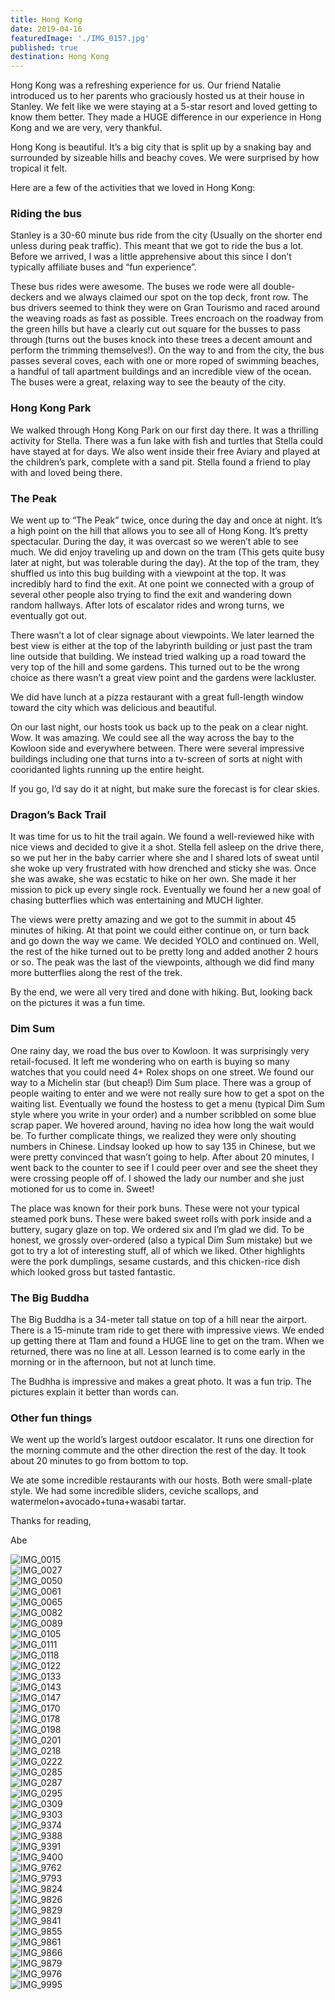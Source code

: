 ```yaml
---
title: Hong Kong
date: 2019-04-16
featuredImage: './IMG_0157.jpg'
published: true
destination: Hong Kong
---
```


Hong Kong was a refreshing experience for us. Our friend Natalie introduced us to her parents who graciously hosted us at their house in Stanley. We felt like we were staying at a 5-star resort and loved getting to know them better. They made a HUGE difference in our experience in Hong Kong and we are very, very thankful.

Hong Kong is beautiful. It’s a big city that is split up by a snaking bay and surrounded by sizeable hills and beachy coves. We were surprised by how tropical it felt. 

Here are a few of the activities that we loved in Hong Kong:

### Riding the bus

Stanley is a 30-60 minute bus ride from the city (Usually on the shorter end unless during peak traffic). This meant that we got to ride the bus a lot. Before we arrived, I was a little apprehensive about this since I don’t typically affiliate buses and “fun experience”.

These bus rides were awesome. The buses we rode were all double-deckers and we always claimed our spot on the top deck, front row. The bus drivers seemed to think they were on Gran Tourismo and raced around the weaving roads as fast as possible. Trees encroach on the roadway from the green hills but have a clearly cut out square for the busses to pass through (turns out the buses knock into these trees a decent amount and perform the trimming themselves!). On the way to and from the city, the bus passes several coves, each with one or more roped of swimming beaches, a handful of tall apartment buildings and an incredible view of the ocean. The buses were a great, relaxing way to see the beauty of the city.

### Hong Kong Park

We walked through Hong Kong Park on our first day there. It was a thrilling activity for Stella. There was a fun lake with fish and turtles that Stella could have stayed at for days. We also went inside their free Aviary and played at the children’s park, complete with a sand pit. Stella found a friend to play with and loved being there.

### The Peak

We went up to “The Peak” twice, once during the day and once at night. It’s a high point on the hill that allows you to see all of Hong Kong. It’s pretty spectacular. During the day, it was overcast so we weren’t able to see much. We did enjoy traveling up and down on the tram (This gets quite busy later at night, but was tolerable during the day). At the top of the tram, they shuffled us into this bug building with a viewpoint at the top. It was incredibly hard to find the exit. At one point we connected with a group of several other people also trying to find the exit and wandering down random hallways. After lots of escalator rides and wrong turns, we eventually got out. 

There wasn’t a lot of clear signage about viewpoints. We later learned the best view is either at the top of the labyrinth building or just past the tram line outside that building. We instead tried walking up a road toward the very top of the hill and some gardens. This turned out to be the wrong choice as there wasn’t a great view point and the gardens were lackluster.

We did have lunch at a pizza restaurant with a great full-length window toward the city which was delicious and beautiful.

On our last night, our hosts took us back up to the peak on a clear night. Wow. It was amazing. We could see all the way across the bay to the Kowloon side and everywhere between. There were several impressive buildings including one that turns into a tv-screen of sorts at night with cooridanted lights running up the entire height.

If you go, I’d say do it at night, but make sure the forecast is for clear skies.

### Dragon’s Back Trail

It was time for us to hit the trail again. We found a well-reviewed hike with nice views and decided to give it a shot. Stella fell asleep on the drive there, so we put her in the baby carrier where she and I shared lots of sweat until she woke up very frustrated with how drenched and sticky she was. Once she was awake, she was ecstatic to hike on her own. She made it her mission to pick up every single rock. Eventually we found her a new goal of chasing butterflies which was entertaining and MUCH lighter.

The views were pretty amazing and we got to the summit in about 45 minutes of hiking. At that point we could either continue on, or turn back and go down the way we came. We decided YOLO and continued on. Well, the rest of the hike turned out to be pretty long and added another 2 hours or so. The peak was the last of the viewpoints, although we did find many more butterflies along the rest of the trek.

By the end, we were all very tired and done with hiking. But, looking back on the pictures it was a fun time.

### Dim Sum

One rainy day, we road the bus over to Kowloon. It was surprisingly very retail-focused. It left me wondering who on earth is buying so many watches that you could need 4+ Rolex shops on one street. We found our way to a Michelin star (but cheap!) Dim Sum place. There was a group of people waiting to enter and we were not really sure how to get a spot on the waiting list. Eventually we found the hostess to get a menu (typical Dim Sum style where you write in your order) and a number scribbled on some blue scrap paper. We hovered around, having no idea how long the wait would be. To further complicate things, we realized they were only shouting numbers in Chinese. Lindsay looked up how to say 135 in Chinese, but we were pretty convinced that wasn’t going to help. After about 20 minutes, I went back to the counter to see if I could peer over and see the sheet they were crossing people off of. I showed the lady our number and she just motioned for us to come in. Sweet!

The place was known for their pork buns. These were not your typical steamed pork buns. These were baked sweet rolls with pork inside and a buttery, sugary glaze on top. We ordered six and I’m glad we did. To be honest, we grossly over-ordered (also a typical Dim Sum mistake) but we got to try a lot of interesting stuff, all of which we liked. Other highlights were the pork dumplings, sesame custards, and this chicken-rice dish which looked gross but tasted fantastic.

### The Big Buddha

The Big Buddha is a 34-meter tall statue on top of a hill near the airport. There is a 15-minute tram ride to get there with impressive views. We ended up getting there at 11am and found a HUGE line to get on the tram. When we returned, there was no line at all. Lesson learned is to come early in the morning or in the afternoon, but not at lunch time.

The Budhha is impressive and makes a great photo. It was a fun trip. The pictures explain it better than words can.

### Other fun things
We went up the world’s largest outdoor escalator. It runs one direction for the morning commute and the other direction the rest of the day. It took about 20 minutes to go from bottom to top.

We ate some incredible restaurants with our hosts. Both were small-plate style. We had some incredible sliders, ceviche scallops, and watermelon+avocado+tuna+wasabi tartar.

Thanks for reading,

Abe


![IMG_0015](/IMG_0015.jpg)
</br>
![IMG_0027](/IMG_0027.jpg)
</br>
![IMG_0050](/IMG_0050.jpg)
</br>
![IMG_0061](/IMG_0061.jpg)
</br>
![IMG_0065](/IMG_0065.jpg)
</br>
![IMG_0082](/IMG_0082.jpg)
</br>
![IMG_0089](/IMG_0089.jpg)
</br>
![IMG_0105](/IMG_0105.jpg)
</br>
![IMG_0111](/IMG_0111.jpg)
</br>
![IMG_0118](/IMG_0118.jpg)
</br>
![IMG_0122](/IMG_0122.jpg)
</br>
![IMG_0133](/IMG_0133.jpg)
</br>
![IMG_0143](/IMG_0143.jpg)
</br>
![IMG_0147](/IMG_0147.jpg)
</br>
![IMG_0170](/IMG_0170.jpg)
</br>
![IMG_0178](/IMG_0178.jpg)
</br>
![IMG_0198](/IMG_0198.jpg)
</br>
![IMG_0201](/IMG_0201.jpg)
</br>
![IMG_0218](/IMG_0218.jpg)
</br>
![IMG_0222](/IMG_0222.jpg)
</br>
![IMG_0285](/IMG_0285.jpg)
</br>
![IMG_0287](/IMG_0287.jpg)
</br>
![IMG_0295](/IMG_0295.jpg)
</br>
![IMG_0309](/IMG_0309.jpg)
</br>
![IMG_9303](/IMG_9303.jpg)
</br>
![IMG_9374](/IMG_9374.jpg)
</br>
![IMG_9388](/IMG_9388.jpg)
</br>
![IMG_9391](/IMG_9391.jpg)
</br>
![IMG_9400](/IMG_9400.jpg)
</br>
![IMG_9762](/IMG_9762.jpg)
</br>
![IMG_9793](/IMG_9793.jpg)
</br>
![IMG_9824](/IMG_9824.jpg)
</br>
![IMG_9826](/IMG_9826.jpg)
</br>
![IMG_9829](/IMG_9829.jpg)
</br>
![IMG_9841](/IMG_9841.jpg)
</br>
![IMG_9855](/IMG_9855.jpg)
</br>
![IMG_9861](/IMG_9861.jpg)
</br>
![IMG_9866](/IMG_9866.jpg)
</br>
![IMG_9879](/IMG_9879.jpg)
</br>
![IMG_9976](/IMG_9976.jpg)
</br>
![IMG_9995](/IMG_9995.jpg)

